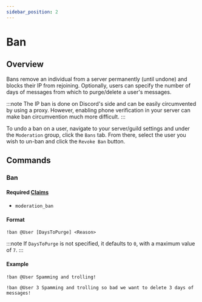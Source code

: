 ```yaml
---
sidebar_position: 2
---
```


# Ban

## Overview

Bans remove an individual from a server permanently (until undone) and blocks their IP from rejoining. Optionally, users
can specify the number of days of messages from which to purge/delete a user's messages.

:::note
The IP ban is done on Discord's side and can be easily circumvented by using a proxy.
However, enabling phone verification in your server can make ban circumvention much more difficult.
:::

To undo a ban on a user, navigate to your server/guild settings and under the `Moderation` group, click the `Bans` tab.
From there, select the user you wish to un-ban and click the `Revoke Ban` button.

## Commands

### Ban

#### Required [Claims](../Claims.md)

* `moderation_ban`

#### Format

```
!ban @User [DaysToPurge] <Reason>
```

:::note
If `DaysToPurge` is not specified, it defaults to `0`, with a maximum value of `7`.
:::

#### Example

```
!ban @User Spamming and trolling!
```

```
!ban @User 3 Spamming and trolling so bad we want to delete 3 days of messages!
```